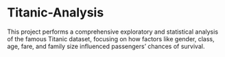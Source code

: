 # Titanic-Analysis
This project performs a comprehensive exploratory and statistical analysis of the famous Titanic dataset, focusing on how factors like gender, class, age, fare, and family size influenced passengers’ chances of survival.
